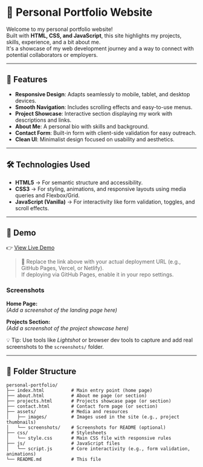 # 💼 Personal Portfolio Website

Welcome to my personal portfolio website!  
Built with **HTML, CSS, and JavaScript**, this site highlights my projects, skills, experience, and a bit about me.  
It's a showcase of my web development journey and a way to connect with potential collaborators or employers.

---

## 🚀 Features
- **Responsive Design**: Adapts seamlessly to mobile, tablet, and desktop devices.  
- **Smooth Navigation**: Includes scrolling effects and easy-to-use menus.  
- **Project Showcase**: Interactive section displaying my work with descriptions and links.  
- **About Me**: A personal bio with skills and background.  
- **Contact Form**: Built-in form with client-side validation for easy outreach.  
- **Clean UI**: Minimalist design focused on usability and aesthetics.  

---

## 🛠️ Technologies Used
- **HTML5** → For semantic structure and accessibility.  
- **CSS3** → For styling, animations, and responsive layouts using media queries and Flexbox/Grid.  
- **JavaScript (Vanilla)** → For interactivity like form validation, toggles, and scroll effects.  

---

## 📸 Demo
👉 [View Live Demo](#)  

> 🔗 Replace the link above with your actual deployment URL (e.g., GitHub Pages, Vercel, or Netlify).  
If deploying via GitHub Pages, enable it in your repo settings.  

### Screenshots
**Home Page:**  
*(Add a screenshot of the landing page here)*  

**Projects Section:**  
*(Add a screenshot of the project showcase here)*  

💡 Tip: Use tools like *Lightshot* or browser dev tools to capture and add real screenshots to the `screenshots/` folder.

---

## 📂 Folder Structure
```text
personal-portfolio/
├── index.html          # Main entry point (home page)
├── about.html          # About me page (or section)
├── projects.html       # Projects showcase page (or section)
├── contact.html        # Contact form page (or section)
├── assets/             # Media and resources
│   ├── images/         # Images used in the site (e.g., project thumbnails)
│   └── screenshots/    # Screenshots for README (optional)
├── css/                # Stylesheets
│   └── style.css       # Main CSS file with responsive rules
├── js/                 # JavaScript files
│   └── script.js       # Core interactivity (e.g., form validation, animations)
└── README.md           # This file


